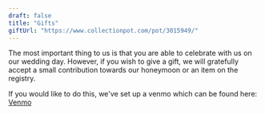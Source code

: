 ```yaml
---
draft: false
title: "Gifts"
giftUrl: "https://www.collectionpot.com/pot/3015949/"
---
```


The most important thing to us is that you are able to celebrate with us on our wedding day. However, if you wish to give a gift, we will gratefully accept a small contribution towards our honeymoon or an item on the registry.

If you would like to do this, we've set up a venmo which can be found here: [Venmo]()

